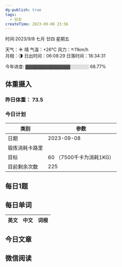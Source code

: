 ```yaml
---
dg-publish: true
tags:
  - 日志
createTime: 2023-09-08 23:56
---
```



时间:2023/9/8 七月 廿四 星期五

天气：☀️   晴 气温：+26°C 风力：↖11km/h  
月相：🌗 日出时间：06:08:29 日落时间：18:34:31

今年进度: ▓▓▓▓▓▓▓▓▓▓▓▓▓▓░░░░░░ 68.77%

## 体重摄入

### 昨日体重： 73.5
### 今日计划

| 类别           | 参数                    |
| -------------- | ----------------------- |
| 日期           | 2023-09-08               |
| 锻炼消耗卡路里 | |
| 目标           | 60      （7500千卡为消耗1KG）                |
| 目前剩余次数               |        225                  |


## 每日1题


## 每日单词

| 英文       | 中文       |词根|
| ---------- | ---------- | ---|


## 今日文章
 

## 微信阅读

<!-- start of weread -->


<!-- end of weread -->
